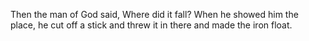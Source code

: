 Then the man of God said, Where did it fall? When he showed him the place, he cut off a stick and threw it in there and made the iron float.
